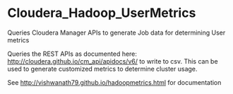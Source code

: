 # Cloudera_Hadoop_UserMetrics
Queries Cloudera Manager APIs to generate Job data for determining User metrics

Queries the REST APIs as documented here: http://cloudera.github.io/cm_api/apidocs/v6/ to write to csv. This can be used to generate 
customized metrics to determine cluster usage.

See http://vishwanath79.github.io/hadoopmetrics.html for documentation
